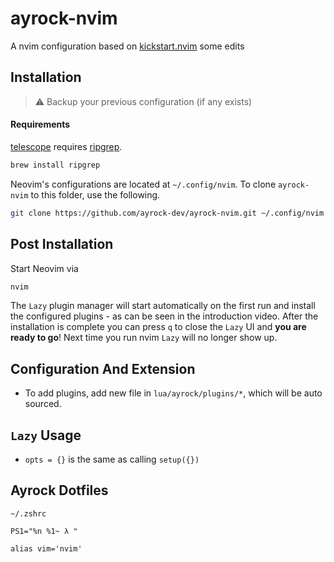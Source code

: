 # ayrock-nvim

A nvim configuration based on [kickstart.nvim](https://github.com/nvim-lua/kickstart.nvim)
some edits
## Installation

> ⚠️ Backup your previous configuration (if any exists)
#### Requirements

[telescope](https://github.com/nvim-telescope/telescope.nvim#suggested-dependencies) requires [ripgrep](https://github.com/BurntSushi/ripgrep#installation).

```sh
brew install ripgrep
```

Neovim's configurations are located at `~/.config/nvim`. To clone `ayrock-nvim` to this folder, use the following.

```sh
git clone https://github.com/ayrock-dev/ayrock-nvim.git ~/.config/nvim
```

## Post Installation

Start Neovim via

```sh
nvim
```

The `Lazy` plugin manager will start automatically on the first run and install the configured plugins - as can be seen in the introduction video. After the installation is complete you can press `q` to close the `Lazy` UI and **you are ready to go**! Next time you run nvim `Lazy` will no longer show up.

## Configuration And Extension

- To add plugins, add new file in `lua/ayrock/plugins/*`, which will be auto sourced.

## `Lazy` Usage

- `opts = {}` is the same as calling `setup({})`

## Ayrock Dotfiles

`~/.zshrc`

```
PS1="%n %1~ λ "

alias vim='nvim'
```

